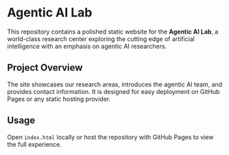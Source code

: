 # Agentic AI Lab

This repository contains a polished static website for the **Agentic AI Lab**, a world-class research center exploring the cutting edge of artificial intelligence with an emphasis on agentic AI researchers.

## Project Overview
The site showcases our research areas, introduces the agentic AI team, and provides contact information. It is designed for easy deployment on GitHub Pages or any static hosting provider.

## Usage
Open `index.html` locally or host the repository with GitHub Pages to view the full experience.


